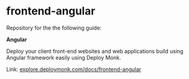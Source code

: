 # frontend-angular

Repository for the the following guide:

**Angular**

Deploy your client front-end websites and web applications build using Angular framework easily using Deploy Monk.

Link: [explore.deploymonk.com/docs/frontend-angular](https://explore.deploymonk.com/docs/frontend-angular)
